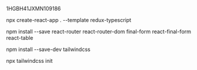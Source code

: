 1HGBH41JXMN109186

npx create-react-app . --template redux-typescript

npm install --save react-router react-router-dom final-form react-final-form react-table 

npm install --save-dev tailwindcss

npx tailwindcss init
